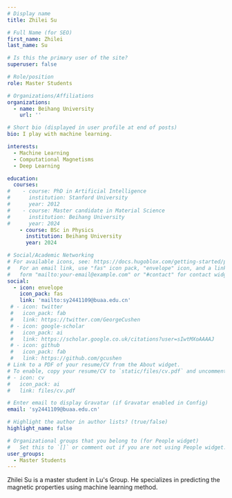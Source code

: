 ```yaml
---
# Display name
title: Zhilei Su

# Full Name (for SEO)
first_name: Zhilei
last_name: Su

# Is this the primary user of the site?
superuser: false

# Role/position
role: Master Students

# Organizations/Affiliations
organizations:
  - name: Beihang University
    url: ''

# Short bio (displayed in user profile at end of posts)
bio: I play with machine learning.

interests:
  - Machine Learning
  - Computational Magnetisms
  - Deep Learning

education:
  courses:
#    - course: PhD in Artificial Intelligence
#      institution: Stanford University
#      year: 2012
#    - course: Master candidate in Material Science
#      institution: Beihang University
#      year: 2024
    - course: BSc in Physics
      institution: Beihang University
      year: 2024

# Social/Academic Networking
# For available icons, see: https://docs.hugoblox.com/getting-started/page-builder/#icons
#   For an email link, use "fas" icon pack, "envelope" icon, and a link in the
#   form "mailto:your-email@example.com" or "#contact" for contact widget.
social:
  - icon: envelope
    icon_pack: fas
    link: 'mailto:sy2441109@buaa.edu.cn'
 # - icon: twitter
 #   icon_pack: fab
 #   link: https://twitter.com/GeorgeCushen
 # - icon: google-scholar
 #   icon_pack: ai
 #   link: https://scholar.google.co.uk/citations?user=sIwtMXoAAAAJ
 # - icon: github
 #   icon_pack: fab
 #   link: https://github.com/gcushen
# Link to a PDF of your resume/CV from the About widget.
# To enable, copy your resume/CV to `static/files/cv.pdf` and uncomment the lines below.
# - icon: cv
#   icon_pack: ai
#   link: files/cv.pdf

# Enter email to display Gravatar (if Gravatar enabled in Config)
email: 'sy2441109@buaa.edu.cn'

# Highlight the author in author lists? (true/false)
highlight_name: false

# Organizational groups that you belong to (for People widget)
#   Set this to `[]` or comment out if you are not using People widget.
user_groups:
  - Master Students
---
```


Zhilei Su is a master student in Lu's Group. He specializes in predicting the magnetic properties using machine learning method.
